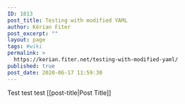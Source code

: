 ```yaml
---
ID: 1813
post_title: Testing with modified YAML
author: Kérian Fiter
post_excerpt: ""
layout: page
tags: #wiki
permalink: >
  https://kerian.fiter.net/testing-with-modified-yaml/
published: true
post_date: 2020-06-17 11:59:30
---
```

Test test test [[post-title|Post Title]]
